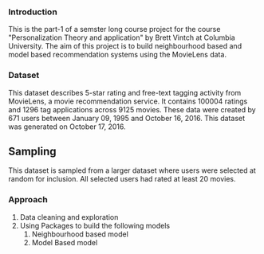 ### Introduction
This is the part-1 of a semster long course project for the course "Personalization Theory and application" by Brett Vintch at Columbia University.
The aim of this project is to build neighbourhood based and model based recommendation systems using the MovieLens data.

### Dataset
This dataset describes 5-star rating and free-text tagging activity from MovieLens,
a movie recommendation service. It contains 100004 ratings and 1296 tag applications across 9125 movies. 
These data were created by 671 users between January 09, 1995 and October 16, 2016. 
This dataset was generated on October 17, 2016.

## Sampling
This dataset is sampled from a larger dataset where users were selected at random for inclusion. All selected users had rated at least 20 movies.

### Approach
1. Data cleaning and exploration
1. Using Packages to build the following models 
    1. Neighbourhood based model
    1. Model Based model


